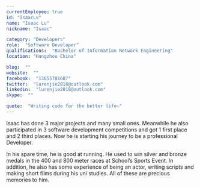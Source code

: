 ```yaml
---
currentEmployee: true
id: "IsaacLu"
name: "Isaac Lu"
nickname: "Isaac"

category: "Developers"
role:  "Software Developer"
qualifications:  "Bachelor of Information Network Engineering"
location: "Hangzhou China"

blog:  ""
website:  ""
facebook:  "13655781687"
twitter:  "lurenjie2018@outlook.com"
linkedin:  "lurenjie2018@outlook.com"
skype:  ""

quote:  "Writing code for the better life~"
---
```


Isaac has done 3 major projects and many small ones. Meanwhile he also participated in 3 software development competitions and got 1 first place and 2 third places. Now he is starting his journey to be a professional Developer.  

In his spare time, he is good at running. He used to win silver and bronze medals in the 400 and 800 meter races at School’s Sports Event. In addition, he also has some experience of being an actor, writing scripts and making short films during his uni studies. All of these are precious memories to him.   
